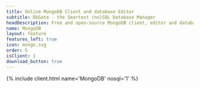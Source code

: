 ```yaml
---
title: Online MongoDB Client and database Editor
subtitle: DbGate - the Smartest (no)SQL Database Manager
headDescription: Free and open-source MongoDB client, editor and database manager. Web application or desktop app for Linux, Windows, MacOS.
name: MongoDB
layout: feature
features_left: true
icon: mongo.svg
order: 5
isClient: 1
download_button: true
---
```


{% include client.html name='MongoDB' nosql='1' %}
